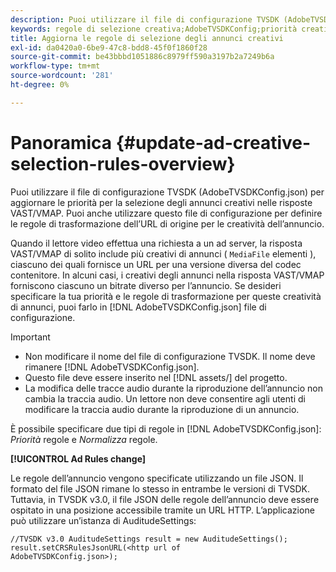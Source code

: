 ```yaml
---
description: Puoi utilizzare il file di configurazione TVSDK (AdobeTVSDKConfig.json) per aggiornare le priorità per la selezione degli annunci creativi nelle risposte VAST/VMAP. Puoi anche utilizzare questo file di configurazione per definire le regole di trasformazione dell’URL di origine per le creatività dell’annuncio.
keywords: regole di selezione creativa;AdobeTVSDKConfig;priorità creative;regole di trasformazione
title: Aggiorna le regole di selezione degli annunci creativi
exl-id: da0420a0-6be9-47c8-bdd8-45f0f1860f28
source-git-commit: be43bbbd1051886c8979ff590a3197b2a7249b6a
workflow-type: tm+mt
source-wordcount: '281'
ht-degree: 0%

---
```


# Panoramica {#update-ad-creative-selection-rules-overview}

Puoi utilizzare il file di configurazione TVSDK (AdobeTVSDKConfig.json) per aggiornare le priorità per la selezione degli annunci creativi nelle risposte VAST/VMAP. Puoi anche utilizzare questo file di configurazione per definire le regole di trasformazione dell’URL di origine per le creatività dell’annuncio.

Quando il lettore video effettua una richiesta a un ad server, la risposta VAST/VMAP di solito include più creativi di annunci ( `MediaFile` elementi ), ciascuno dei quali fornisce un URL per una versione diversa del codec contenitore. In alcuni casi, i creativi degli annunci nella risposta VAST/VMAP forniscono ciascuno un bitrate diverso per l’annuncio. Se desideri specificare la tua priorità e le regole di trasformazione per queste creatività di annunci, puoi farlo in [!DNL AdobeTVSDKConfig.json] file di configurazione.

>[!IMPORTANT]
>
>* Non modificare il nome del file di configurazione TVSDK. Il nome deve rimanere [!DNL AdobeTVSDKConfig.json].
>* Questo file deve essere inserito nel [!DNL assets/] del progetto.
>* La modifica delle tracce audio durante la riproduzione dell’annuncio non cambia la traccia audio. Un lettore non deve consentire agli utenti di modificare la traccia audio durante la riproduzione di un annuncio.
>


È possibile specificare due tipi di regole in [!DNL AdobeTVSDKConfig.json]: *Priorità* regole e *Normalizza* regole.

**[!UICONTROL Ad Rules change]**

<!--<a id="section_EDCE7C94156D4A47AA2FBAE9BE0390CE"></a>-->

Le regole dell’annuncio vengono specificate utilizzando un file JSON. Il formato del file JSON rimane lo stesso in entrambe le versioni di TVSDK. Tuttavia, in TVSDK v3.0, il file JSON delle regole dell’annuncio deve essere ospitato in una posizione accessibile tramite un URL HTTP. L’applicazione può utilizzare un’istanza di AuditudeSettings:

```
//TVSDK v3.0 AuditudeSettings result = new AuditudeSettings(); 
result.setCRSRulesJsonURL(<http url of 
AdobeTVSDKConfig.json>);  
```

